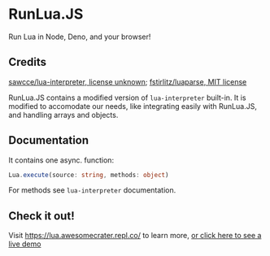 # RunLua.JS
Run Lua in Node, Deno, and your browser!

## Credits
[sawcce/lua-interpreter, license unknown](https://github.com/sawcce/lua-interpreter); [fstirlitz/luaparse, MIT license](https://github.com/fstirlits/luaparse)

RunLua.JS contains a modified version of `lua-interpreter` built-in. It is modified to accomodate our needs, like integrating easily with RunLua.JS, and handling arrays and objects.

## Documentation
It contains one async. function:
```ts
Lua.execute(source: string, methods: object)
```
For methods see `lua-interpreter` documentation.

## Check it out!
Visit <https://lua.awesomecrater.repl.co/> to learn more, [or click here to see a live demo](https://lua.awesomecrater.repl.co/demo/)
